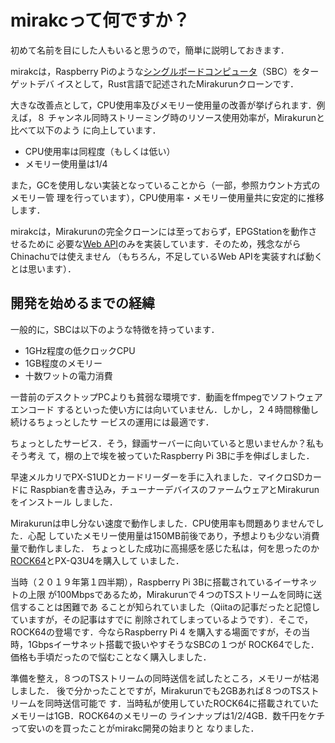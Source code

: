 # mirakcって何ですか？

初めて名前を目にした人もいると思うので，簡単に説明しておきます．

mirakcは，Raspberry Piのような[シングルボードコンピュータ]（SBC）をターゲットデバ
イスとして，Rust言語で記述されたMirakurunクローンです．

大きな改善点として，CPU使用率及びメモリー使用量の改善が挙げられます．例えば，８
チャンネル同時ストリーミング時のリソース使用効率が，Mirakurunと比べて以下のよう
に向上しています．

* CPU使用率は同程度（もしくは低い）
* メモリー使用量は1/4

また，GCを使用しない実装となっていることから（一部，参照カウント方式のメモリー管
理を行っています），CPU使用率・メモリー使用量共に安定的に推移します．

mirakcは，Mirakurunの完全クローンには至っておらず，EPGStationを動作させるために
必要な[Web API]のみを実装しています．そのため，残念ながらChinachuでは使えません
（もちろん，不足しているWeb APIを実装すれば動くとは思います）．

## 開発を始めるまでの経緯

一般的に，SBCは以下のような特徴を持っています．

* 1GHz程度の低クロックCPU
* 1GB程度のメモリー
* 十数ワットの電力消費

一昔前のデスクトップPCよりも貧弱な環境です．動画をffmpegでソフトウェアエンコード
するといった使い方には向いていません．しかし，２４時間稼働し続けるちょっとしたサ
ービスの運用には最適です．

ちょっとしたサービス．そう，録画サーバーに向いていると思いませんか？私もそう考え
て，棚の上で埃を被っていたRaspberry Pi 3Bに手を伸ばしました．

早速メルカリでPX-S1UDとカードリーダーを手に入れました．マイクロSDカードに
Raspbianを書き込み，チューナーデバイスのファームウェアとMirakurunをインストール
しました．

Mirakurunは申し分ない速度で動作しました．CPU使用率も問題ありませんでした．心配
していたメモリー使用量は150MB前後であり，予想よりも少ない消費量で動作しました．
ちょっとした成功に高揚感を感じた私は，何を思ったのか[ROCK64]とPX-Q3U4を購入して
いました．

当時（２０１９年第１四半期），Raspberry Pi 3Bに搭載されているイーサネットの上限
が100Mbpsであるため，Mirakurunで４つのTSストリームを同時に送信することは困難であ
ることが知られていました（Qiitaの記事だったと記憶していますが，その記事はすでに
削除されてしまっているようです）．そこで，ROCK64の登場です．今ならRaspberry Pi 4
を購入する場面ですが，その当時，1Gbpsイーサネット搭載で扱いやすそうなSBCの１つが
ROCK64でした．価格も手頃だったので悩むことなく購入しました．

準備を整え，８つのTSストリームの同時送信を試したところ，メモリーが枯渇しました．
後で分かったことですが，Mirakurunでも2GBあれば８つのTSストリームを同時送信可能で
す．当時私が使用していたROCK64に搭載されていたメモリーは1GB．ROCK64のメモリーの
ラインナップは1/2/4GB．数千円をケチって安いのを買ったことがmirakc開発の始まりと
なりました．

[シングルボードコンピュータ]: https://ja.wikipedia.org/wiki/%E3%82%B7%E3%83%B3%E3%82%B0%E3%83%AB%E3%83%9C%E3%83%BC%E3%83%89%E3%82%B3%E3%83%B3%E3%83%94%E3%83%A5%E3%83%BC%E3%82%BF
[Web API]: https://github.com/mirakc/mirakc/blob/main/docs/web-api.md
[ROCK64]: https://wiki.pine64.org/index.php/ROCK64
